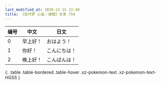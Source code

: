 ```yaml
---
last_modified_at: 2020-12-15 22:48
title: 《宝可梦 心金／魂银》文本 759
---
```

| 编号 | 中文 | 日文 |
| ---- | ---- | ---- |
| 0 | 早上好！ | おはよう！ |
| 1 | 你好！ | こんにちは！ |
| 2 | 晚上好！ | こんばんは！ |
{: .table .table-bordered .table-hover .xz-pokemon-text .xz-pokemon-text-HGSS }